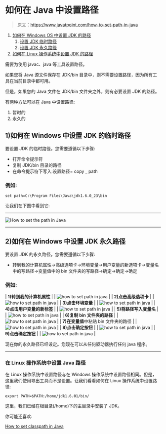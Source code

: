 # 如何在 Java 中设置路径

> 原文：<https://www.javatpoint.com/how-to-set-path-in-java>

1.  [如何在 Windows OS 中设置 JDK 的路径](#)
    1.  [设置 JDK 临时路径](#pathtemporary)
    2.  [设置 JDK 永久路径](#pathpermanent)
2.  [如何在 Linux 操作系统中设置 JDK 的路径](#pathlinux)

需要为使用 javac、java 等工具设置路径。

如果您将 Java 源文件保存在 JDK/bin 目录中，则不需要设置路径，因为所有工具在当前目录中都可用。

但是，如果您的 Java 文件在 JDK/bin 文件夹之外，则有必要设置 JDK 的路径。

有两种方法可以在 Java 中设置路径:

1.  暂时的
2.  永久的

## 1)如何在 Windows 中设置 JDK 的临时路径

要设置 JDK 的临时路径，您需要遵循以下步骤:

*   打开命令提示符
*   复制 JDK/bin 目录的路径
*   在命令提示符下写入:设置路径= copy _ path

### 例如:

```
set path=C:\Program Files\Java\jdk1.6.0_23\bin

```

让我们在下图中看到它:

* * *

![How to set the path in Java](../img/3cd1e9bdbb4c04f7935c2b6e975a61ba.png)

* * *

## 2)如何在 Windows 中设置 JDK 永久路径

要设置 JDK 的永久路径，您需要遵循以下步骤:

*   转到我的计算机属性->高级选项卡->环境变量->用户变量的新选项卡->变量名中的写路径->变量值中的 bin 文件夹的写路径->确定->确定->确定

### 例如:

| **1)转到我的计算机属性** |
| ![how to set path in java](../img/27cefd14260f235755c900c737bb1fed.png) |
| **2)点击高级选项卡** |
| ![how to set path in java](../img/a06c773cd4edd88ec9457a236803945c.png) |
| **3)点击环境变量** |
| ![how to set path in java ](../img/eb2f423db4d408a8f92990a9529c17d1.png) |
| **4)点击用户变量的新标签** |
| ![how to set path in java](../img/dd101241ee8b2906525dc0f877ef7395.png) |
| **5)将路径写入变量名** |
| ![how to set path in java](../img/e85bdc57ae5dd59b3eaa7049e5e3ab5e.png) |
| **6)复制 bin 文件夹的路径** |
| ![how to set path in java](../img/9cba0176188d664b160d2c86ef684dd6.png) |
| **7)在变量值**中粘贴 bin 文件夹的路径 |
| ![how to set path in java](../img/8693c22cb0912142f7b745f8c6e8ea10.png) |
| **8)点击确定按钮** |
| ![how to set path in java](../img/98d6fb164a9678a5e9016670d3dbe044.png) |
| **9)点击确定按钮** |
| ![how to set path in java](../img/a07b81ec5e2b1461f4833fad3cebd1c6.png) |

现在你的永久路径已经设定。您现在可以从任何驱动器执行任何 java 程序。

* * *

### 在 Linux 操作系统中设置 Java 路径

在 Linux 操作系统中设置路径与在 Windows 操作系统中设置路径相同。但是，这里我们使用导出工具而不是设置。让我们看看如何在 Linux 操作系统中设置路径:

```
export PATH=$PATH:/home/jdk1.6.01/bin/

```

这里，我们已经在根目录(/home)下的主目录中安装了 JDK。

你可能还喜欢:

[How to set classpath in Java](how-to-set-classpath-in-java)